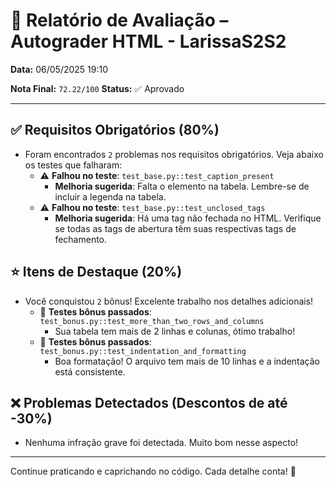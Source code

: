 # 🧪 Relatório de Avaliação – Autograder HTML - LarissaS2S2

**Data:** 06/05/2025 19:10

**Nota Final:** `72.22/100`
**Status:** ✅ Aprovado

---
## ✅ Requisitos Obrigatórios (80%)
- Foram encontrados `2` problemas nos requisitos obrigatórios. Veja abaixo os testes que falharam:
  - ⚠️ **Falhou no teste**: `test_base.py::test_caption_present`
    - **Melhoria sugerida**: Falta o elemento <caption> na tabela. Lembre-se de incluir a legenda na tabela.
  - ⚠️ **Falhou no teste**: `test_base.py::test_unclosed_tags`
    - **Melhoria sugerida**: Há uma tag <tr> não fechada no HTML. Verifique se todas as tags de abertura têm suas respectivas tags de fechamento.

## ⭐ Itens de Destaque (20%)
- Você conquistou `2` bônus! Excelente trabalho nos detalhes adicionais!
  - 🌟 **Testes bônus passados**: `test_bonus.py::test_more_than_two_rows_and_columns`
    - Sua tabela tem mais de 2 linhas e colunas, ótimo trabalho!
  - 🌟 **Testes bônus passados**: `test_bonus.py::test_indentation_and_formatting`
    - Boa formatação! O arquivo tem mais de 10 linhas e a indentação está consistente.

## ❌ Problemas Detectados (Descontos de até -30%)
- Nenhuma infração grave foi detectada. Muito bom nesse aspecto!

---
Continue praticando e caprichando no código. Cada detalhe conta! 💪
